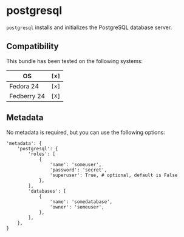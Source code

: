 # postgresql

`postgresql` installs and initializes the PostgreSQL database server.

## Compatibility

This bundle has been tested on the following systems:

| OS          | `[x]` |
| ----------- | ----- |
| Fedora 24   | `[x]` |
| Fedberry 24 | `[X]` |

## Metadata

No metadata is required, but you can use the following options:

    'metadata': {
        'postgresql': {
            'roles': [
                {
                    'name': 'someuser',
                    'password': 'secret',
                    'superuser': True, # optional, default is False
                },
            ],
            'databases': [
                {
                    'name': 'somedatabase',
                    'owner': 'someuser',
                },
            ],
        },
    }
